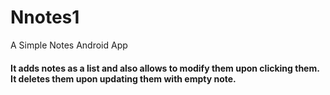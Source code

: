 # Nnotes1
A Simple Notes Android App

<h4>It adds notes as a list and also allows to modify them upon clicking them. It deletes them upon updating them with empty note.</h4>


